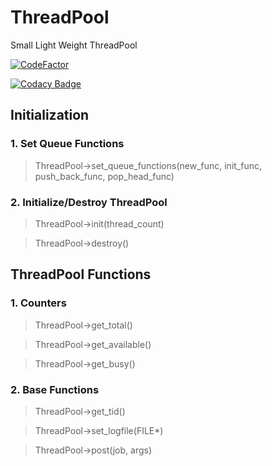 # ThreadPool
Small Light Weight ThreadPool

[![CodeFactor](https://www.codefactor.io/repository/github/khubaibumer/threadpool/badge)](https://www.codefactor.io/repository/github/khubaibumer/threadpool)

[![Codacy Badge](https://app.codacy.com/project/badge/Grade/4cbbe30fef1843929bae962f6eee8deb)](https://www.codacy.com/gh/khubaibumer/ThreadPool/dashboard?utm_source=github.com&amp;utm_medium=referral&amp;utm_content=khubaibumer/ThreadPool&amp;utm_campaign=Badge_Grade)

## Initialization

### 1. Set Queue Functions
> ThreadPool->set_queue_functions(new_func, init_func, push_back_func, pop_head_func)

### 2. Initialize/Destroy ThreadPool
> ThreadPool->init(thread_count)

> ThreadPool->destroy()

## ThreadPool Functions
### 1. Counters
> ThreadPool->get_total()

> ThreadPool->get_available()

> ThreadPool->get_busy()

### 2. Base Functions
> ThreadPool->get_tid() 

> ThreadPool->set_logfile(FILE*)

> ThreadPool->post(job, args)

